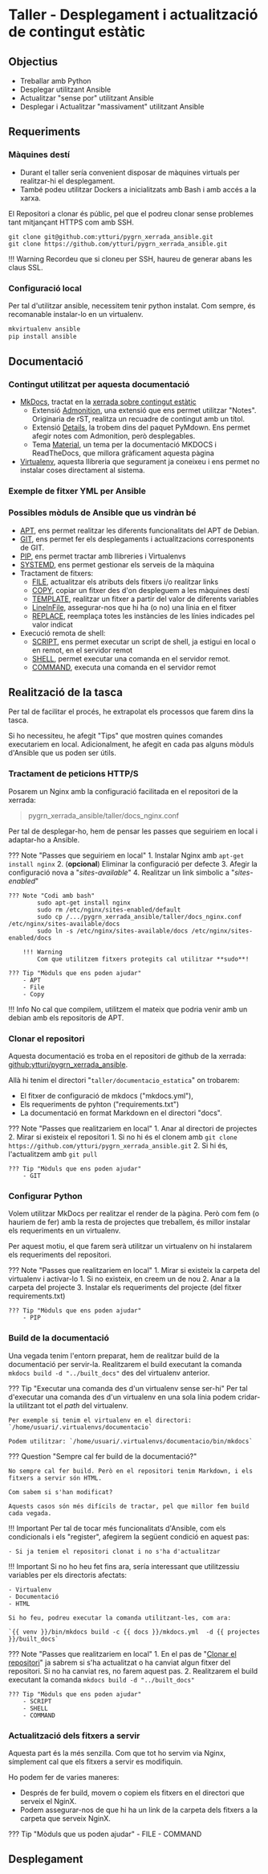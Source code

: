 # Taller - Desplegament i actualització de contingut estàtic

## Objectius

- Treballar amb Python
- Desplegar utilitzant Ansible
- Actualitzar "sense por" utilitzant Ansible
- Desplegar i Actualitzar "massivament" utilitzant Ansible

## Requeriments

### Màquines destí

- Durant el taller sería convenient disposar de màquines virtuals per realitzar-hi el desplegament.
- També podeu utilitzar Dockers a inicialitzats amb Bash i amb accés a la xarxa.

El Repositori a clonar és públic, pel que el podreu clonar sense problemes tant mitjançant HTTPS com amb SSH.

```
git clone git@github.com:ytturi/pygrn_xerrada_ansible.git
git clone https://github.com/ytturi/pygrn_xerrada_ansible.git
```

!!! Warning
    Recordeu que si cloneu per SSH, haureu de generar abans les claus SSL.

### Configuració local

Per tal d'utilitzar ansible, necessitem tenir python instalat. Com sempre, és recomanable instalar-lo en un virtualenv.

```bash
mkvirtualenv ansible
pip install ansible
```

## Documentació

### Contingut utilitzat per aquesta documentació

- [MkDocs](https://www.mkdocs.org), tractat en la [xerrada sobre contingut estàtic](https://github.com/pygrn/xerrades/tree/master/xerrades/2018/20180221)
    - Extensió [Admonition](https://python-markdown.github.io/extensions/admonition/), una extensió que ens permet utilitzar "Notes". Originaria de rST, realitza un recuadre de contingut amb un títol.
    - Extensió [Details](https://facelessuser.github.io/pymdown-extensions/extensions/details/), la trobem dins del paquet PyMdown. Ens permet afegir notes com Admonition, però desplegables.
    - Tema [Material](https://squidfunk.github.io/mkdocs-material/), un tema per la documentació MKDOCS i ReadTheDocs, que millora gràficament aquesta pàgina
- [Virtualenv](https://virtualenv.pypa.io/en/stable/), aquesta llibreria que segurament ja coneixeu i ens permet no instalar coses directament al sistema.

### Exemple de fitxer YML per Ansible

### Possibles mòduls de Ansible que us vindràn bé

- [APT](https://docs.ansible.com/ansible/latest/modules/apt_module.html), ens permet realitzar les diferents funcionalitats del APT de Debian.
- [GIT](https://docs.ansible.com/ansible/latest/modules/git_module.html), ens permet fer els desplegaments i actualitzacions corresponents de GIT.
- [PIP](https://docs.ansible.com/ansible/2.4/pip_module.html), ens permet tractar amb llibreries i Virtualenvs
- [SYSTEMD](https://docs.ansible.com/ansible/2.5/modules/systemd_module.html), ens permet gestionar els serveis de la màquina
- Tractament de fitxers:
    - [FILE](https://docs.ansible.com/ansible/latest/modules/file_module.html), actualitzar els atributs dels fitxers i/o realitzar links
    - [COPY](https://docs.ansible.com/ansible/latest/modules/copy_module.html), copiar un fitxer des d'on despleguem a les màquines destí
    - [TEMPLATE](https://docs.ansible.com/ansible/latest/modules/template_module.html), realitzar un fitxer a partir del valor de diferents variables
    - [LineInFile](https://docs.ansible.com/ansible/latest/modules/lineinfile_module.html), assegurar-nos que hi ha (o no) una línia en el fitxer
    - [REPLACE](https://docs.ansible.com/ansible/latest/modules/replace_module.html), reemplaça totes les instàncies de les línies indicades pel valor indicat
- Execució remota de shell:
    - [SCRIPT](https://docs.ansible.com/ansible/latest/modules/script_module.html), ens permet executar un script de shell, ja estigui en local o en remot, en el servidor remot
    - [SHELL](https://docs.ansible.com/ansible/latest/modules/shell_module.html), permet executar una comanda en el servidor remot.
    - [COMMAND](https://docs.ansible.com/ansible/2.5/modules/command_module.html), executa una comanda en el servidor remot

## Realització de la tasca

Per tal de facilitar el procés, he extrapolat els processos que farem dins la tasca.

Si ho necessiteu, he afegit "Tips" que mostren quines comandes executariem en local.
Adicionalment, he afegit en cada pas alguns mòduls d'Ansible que us poden ser útils.

### Tractament de peticions HTTP/S

Posarem un Nginx amb la configuració facilitada en el repositori de la xerrada:

> pygrn_xerrada_ansible/taller/docs_nginx.conf


Per tal de desplegar-ho, hem de pensar les passes que seguiriem en local i adaptar-ho a Ansible.

??? Note "Passes que seguiriem en local"
    1. Instalar Nginx amb `apt-get install nginx` 
    2. (**opcional**) Eliminar la configuració per defecte
    3. Afegir la configuració nova a "_sites-available_"
    4. Realitzar un link simbolic a "_sites-enabled_"

    ??? Note "Codi amb bash"
            sudo apt-get install nginx
            sudo rm /etc/nginx/sites-enabled/default
            sudo cp /.../pygrn_xerrada_ansible/taller/docs_nginx.conf /etc/nginx/sites-available/docs
            sudo ln -s /etc/nginx/sites-available/docs /etc/nginx/sites-enabled/docs 
        
        !!! Warning
            Com que utilitzem fitxers protegits cal utilitzar **sudo**!

    ??? Tip "Mòduls que ens poden ajudar"
        - APT
        - File
        - Copy

!!! Info
    No cal que compilem, utilitzem el mateix que podria venir amb un debian amb els repositoris de APT.


### Clonar el repositori

Aquesta documentació es troba en el repositori de github de la xerrada: [github:ytturi/pygrn_xerrada_ansible](https://github.com/ytturi/pygrn_xerrada_ansible).

Allà hi tenim el directori "`taller/documentacio_estatica`" on trobarem:

- El fitxer de configuració de mkdocs ("mkdocs.yml"),
- Els requeriments de pyhton ("requirements.txt") 
- La documentació en format Markdown en el directori "docs".

??? Note "Passes que realitzariem en local"
    1. Anar al directori de projectes
    2. Mirar si existeix el repositori
        1. Si no hi és el clonem amb `git clone https://github.com/ytturi/pygrn_xerrada_ansible.git`
        2. Si hi és, l'actualitzem amb `git pull`
        
    ??? Tip "Mòduls que ens poden ajudar"
        - GIT

### Configurar Python

Volem utilitzar MkDocs per realitzar el render de la pàgina. 
Però com fem (o hauriem de fer) amb la resta de projectes que treballem,
és millor instalar els requeriments en un virtualenv.

Per aquest motiu, el que farem serà utilitzar un virtualenv on hi instalarem els requeriments del repositori.

??? Note "Passes que realitzariem en local"
    1. Mirar si existeix la carpeta del virtualenv i activar-lo
        1. Si no existeix, en creem un de nou
    2. Anar a la carpeta del projecte
    3. Instalar els requeriments del projecte (del fitxer requirements.txt)

    ??? Tip "Mòduls que ens poden ajudar"
        - PIP

### Build de la documentació

Una vegada tenim l'entorn preparat, hem de realitzar build de la documentació per servir-la.
Realitzarem el build executant la comanda `mkdocs build -d "../built_docs"` des del virtualenv anterior.

??? Tip "Executar una comanda des d'un virtualenv sense ser-hi"
    Per tal d'executar una comanda des d'un virtualenv en una sola línia podem cridar-la utilitzant
    tot el _path_ del virtualenv.

    Per exemple si tenim el virtualenv en el directori: `/home/usuari/.virtualenvs/documentacio`

    Podem utilitzar: `/home/usuari/.virtualenvs/documentacio/bin/mkdocs`
 

??? Question "Sempre cal fer build de la documentació?"

    No sempre cal fer build. Però en el repositori tenim Markdown, i els fitxers a servir són HTML.

    Com sabem si s'han modificat?

    Aquests casos són més difícils de tractar, pel que millor fem build cada vegada.

!!! Important
    Per tal de tocar més funcionalitats d'Ansible, com els condicionals i els "register", 
    afegirem la següent condició en aquest pas:

    - Si ja teniem el repositori clonat i no s'ha d'actualitzar

!!! Important
    Si no ho heu fet fins ara, sería interessant que utilitzessiu variables per els directoris afectats:

    - Virtualenv
    - Documentació
    - HTML

    Si ho feu, podreu executar la comanda utilitzant-les, com ara:

    `{{ venv }}/bin/mkdocs build -c {{ docs }}/mkdocs.yml  -d {{ projectes }}/built_docs`

??? Note "Passes que realitzariem en local"
    1. En el pas de "[Clonar el repositori](#clonar-el-repositori)" ja sabrem si s'ha actualitzat o
       ha canviat algun fitxer del repositori. Si no ha canviat res, no farem aquest pas.
    2. Realitzarem el build executant la comanda `mkdocs build -d "../built_docs"`

    ??? Tip "Mòduls que ens poden ajudar"
        - SCRIPT
        - SHELL
        - COMMAND

### Actualització dels fitxers a servir

Aquesta part és la més senzilla. Com que tot ho servim via Nginx,
símplement cal que els fitxers a servir es modifiquin.

Ho podem fer de varies maneres:

- Després de fer build, movem o copiem els fitxers en el directori que serveix el NginX.
- Podem assegurar-nos de que hi ha un link de la carpeta dels fitxers a la carpeta que serveix NginX.

??? Tip "Mòduls que us poden ajudar"
    - FILE
    - COMMAND


## Desplegament
